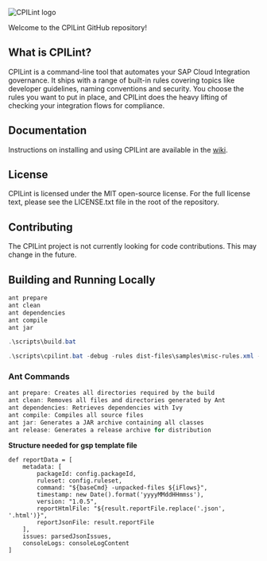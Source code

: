 ![CPILint logo](graphics/cpilint.png)

Welcome to the CPILint GitHub repository!

## What is CPILint?

CPILint is a command-line tool that automates your SAP Cloud Integration governance. It ships with a range of built-in rules covering topics like developer guidelines, naming conventions and security. You choose the rules you want to put in place, and CPILint does the heavy lifting of checking your integration flows for compliance.

## Documentation

Instructions on installing and using CPILint are available in the [wiki](https://github.com/mwittrock/cpilint/wiki).

## License

CPILint is licensed under the MIT open-source license. For the full license text, please see the LICENSE.txt file in the root of the repository.

## Contributing

The CPILint project is not currently looking for code contributions. This may change in the future.

## Building and Running Locally

```powershell
ant prepare
ant clean
ant dependencies
ant compile
ant jar

.\scripts\build.bat   

.\scripts\cpilint.bat -debug -rules dist-files\samples\misc-rules.xml -key .env.trial -packages Experiments -output json
```

### Ant Commands

```powershell
ant prepare: Creates all directories required by the build
ant clean: Removes all files and directories generated by Ant
ant dependencies: Retrieves dependencies with Ivy
ant compile: Compiles all source files
ant jar: Generates a JAR archive containing all classes
ant release: Generates a release archive for distribution
```

**Structure needed for gsp template file**
```
def reportData = [
    metadata: [
        packageId: config.packageId,
        ruleset: config.ruleset,
        command: "${baseCmd} -unpacked-files ${iFlows}",
        timestamp: new Date().format('yyyyMMddHHmmss'),
        version: "1.0.5",
        reportHtmlFile: "${result.reportFile.replace('.json', '.html')}",
        reportJsonFile: result.reportFile
    ],
    issues: parsedJsonIssues,
    consoleLogs: consoleLogContent
]
```